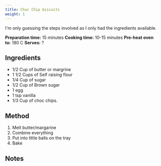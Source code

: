 ```yaml
---
title: Choc Chip biscuits
weight: 1
---
```


I'm only guessing the steps involved as I only had the ingredients available.

**Preparation time:** 15 minutes
**Cooking time:** 10-15 minutes
**Pre-heat oven to:** 180 C
**Serves:** ?

Ingredients
-----------
- 1/2 Cup of butter or margrine
- 1 1/2 Cups of Self raising flour
- 1/4 Cup of sugar
- 1/2 Cup of Brown sugar
- 1 egg
- 1 tsp vanilla
- 1/3 Cup of choc chips.

Method
------
1. Melt butter/margarine
2. Combine everything
3. Put into little balls on the tray
4. Bake

Notes
-----

